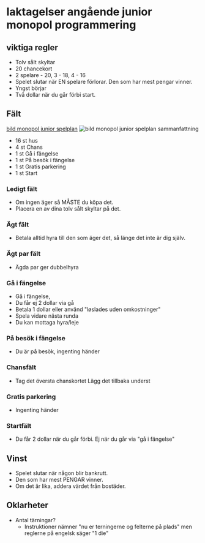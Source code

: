 # Iaktagelser angående junior monopol programmering

## viktiga regler

- Tolv sålt skyltar
- 20 chancekort
- 2 spelare - 20, 3 - 18, 4 - 16
- Spelet slutar när EN spelare förlorar. Den som har mest pengar vinner.
- Yngst börjar
- Två dollar när du går förbi start.

## Fält

[bild monopol junior spelplan](https://drive.google.com/file/d/15oSUaFK5NtryM21fVlUwhGYGYiCACye7/view)
![bild monopol junior spelplan](https://www.komplett.dk/img/p/1000/1186405_3.jpg)
sammanfattning

- 16 st hus
- 4 st Chans
- 1 st Gå i fängelse
- 1 st På besök i fängelse
- 1 st Gratis parkering
- 1 st Start

### Ledigt fält

- Om ingen äger så MÅSTE du köpa det.
- Placera en av dina tolv sålt skyltar på det.

### Ägt fält

- Betala alltid hyra till den som äger det, så länge det inte är dig själv.

### Ägt par fält

- Ägda par ger dubbelhyra

### Gå i fängelse

- Gå i fängelse,
- Du får ej 2 dollar via gå
- Betala 1 dollar eller använd "løslades uden omkostninger"
- Spela vidare nästa runda
- Du kan mottaga hyra/leje

### På besök i fängelse

- Du är på besök, ingenting händer

### Chansfält

- Tag det översta chanskortet
  Lägg det tillbaka underst

### Gratis parkering

- Ingenting händer

### Startfält

- Du får 2 dollar när du går förbi. Ej när du går via "gå i fängelse"

## Vinst

- Spelet slutar när någon blir bankrutt.
- Den som har mest PENGAR vinner.
- Om det är lika, addera värdet från bostäder.

## Oklarheter

- Antal tärningar?
  - Instruktioner nämner "nu er terningerne og felterne på plads" men reglerne på engelsk säger "1 die"
